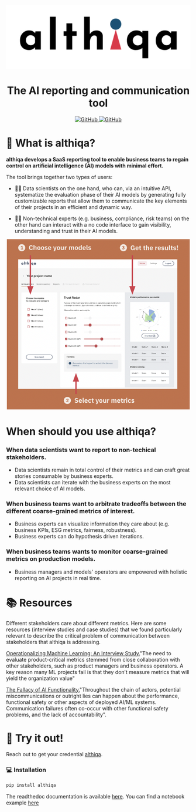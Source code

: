 <p align="center">
  <img src="https://github.com/althiqa/althiqa_lib/blob/main/img/logoAlthiqa.png">
</p>
<h1 align="center" weight='300' >The AI reporting and communication tool</h1>
<p align="center">
<a href="https://github.com/althiqa/althiqa_lib/blob/main/LICENSE">
     <img alt="GitHub" src="https://img.shields.io/badge/License-MIT-blue.svg">
 </a>
 <a href="https://althiqa-lib.readthedocs.io/en/latest/?badge=latest">
     <img alt="GitHub" src="https://readthedocs.org/projects/althiqa-lib/badge/?version=latest">
 </a>
</p>

# 🧪 What is althiqa?
**althiqa develops a SaaS reporting tool to enable business teams to regain control on artificial intelligence (AI) models with minimal effort.**

The tool brings together two types of users:

- 👩‍💻 Data scientists on the one hand, who can, via an intuitive API, systematize the evaluation phase of their AI models by generating fully customizable reports that allow them to communicate the key elements of their projects in an efficient and dynamic way. 

- 👩‍💼 Non-technical experts (e.g. business, compliance, risk teams) on the other hand can interact with a no code interface to gain visibility, understanding and trust in their AI models. 

<p align="center">
  <img src="https://github.com/althiqa/althiqa_lib/blob/main/img/interface_althiqa_viz.png" width="500">
</p>

# When should you use althiqa?
### When data scientists want to report to non-techical stakeholders.

- Data scientists remain in total control of their metrics and can craft great stories consumable by business experts.
- Data scientists can iterate with the business experts on the most relevant choice of AI models.

### When business teams want to arbitrate tradeoffs between the different coarse-grained metrics of interest.

- Business experts can visualize information they care about (e.g. business KPIs, ESG metrics, fairness, robustness).
- Business experts can do hypothesis driven iterations.

### When business teams wants to monitor coarse-grained metrics on production models.

- Business managers and models' operators are empowered with holistic reporting on AI projects in real time.


# 📚 Resources

Different stakeholders care about different metrics. Here are some resources (interview studies and case studies) that we found particularly relevant to describe the critical problem of communication between stakeholders that althiqa is addressing.

<a href="https://arxiv.org/pdf/2209.09125.pdf">Operationalizing Machine Learning: An Interview Study.</a>"The need to evaluate product-critical metrics stemmed from close collaboration with other stakeholders, such as product managers and business operators. A key reason many ML projects fail is that they don’t measure metrics that will yield the organization value"

<a href="https://arxiv.org/pdf/2206.09511.pdf">The Fallacy of AI Functionality.</a>"Throughout the chain of actors, potential miscommunications or outright lies can happen about the performance, functional safety or other aspects of deployed AI/ML systems. Communication failures often co-occur with other functional safety problems, and the lack of accountability". 

# 🚀 Try it out!

Reach out to get your credential [althiqa](mailto:info@althiqa.io?).

### 💻  Installation
```bash
pip install althiqa
```

The readthedoc documentation is available <a href="https://althiqa-lib.readthedocs.io/en/latest/">here</a>. You can find a notebook example <a href="https://althiqa-lib.readthedocs.io/en/latest/demo_althiqa_readthedocs.html">here</a>

